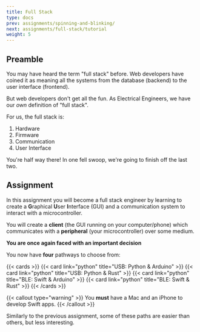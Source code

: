 ```yaml
---
title: Full Stack
type: docs
prev: assignments/spinning-and-blinking/
next: assignments/full-stack/tutorial
weight: 5
---
```


## Preamble

You may have heard the term "full stack" before. Web developers have coined it as meaning all the systems from the database (backend) to the user interface (frontend).

But web developers don't get all the fun. As Electrical Engineers, we have our *own* definition of "full stack".

For us, the full stack is:

1. Hardware
1. Firmware
1. Communication
1. User Interface

You're half way there! In one fell swoop, we're going to finish off the last two.

## Assignment

In this assignment you will become a full stack engineer by learning to create a **G**raphical **U**ser **I**nterface (GUI) and a communication
system to interact with a microcontroller.

You will create a **client** (the GUI running on your computer/phone) which communicates with a **peripheral** (your microcontroller) over some medium.

**You are once again faced with an important decision**

You now have **four** pathways to choose from:

{{< cards >}}
  {{< card link="python" title="USB: Python & Arduino" >}}
  {{< card link="python" title="USB: Python & Rust" >}}
  {{< card link="python" title="BLE: Swift & Arduino" >}}
  {{< card link="python" title="BLE: Swift & Rust" >}}
{{< /cards >}}

{{< callout type="warning" >}}
  You **must** have a Mac and an iPhone to develop Swift apps.
{{< /callout >}}

Similarly to the previous assignment, some of these paths are easier than others, but less interesting.
